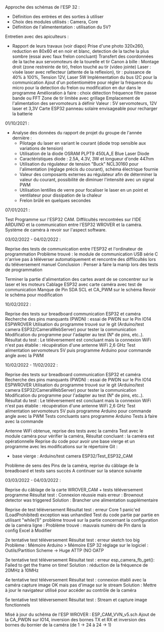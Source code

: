 Approche des schémas de l'ESP 32 :
  - Définition des entrées et des sorties à utiliser
  - Choix des modules utilisés : Camera, Core
  - Définition de l'alimententation : utilisation du 5V?


Entretien avec des apiculteurs :
  - Rapport de leurs travaux (voir diapo)
  Prise d'une photo 320x260, reduction en 80x60 et en noir et blanc, detection de la tache la plus sombre (essai avec faux frelon concluant)
  Transfert des coordonnées de la tache aux servomoteurs de la tourelle et tir
  Canon à bille : Montage droit (zone restreinte de tir), frelon touché au tir (video jointe)
  Laser : visée laser avec reflecteur (attente de la reflexion), tir : puissance de 40% à 100%, Tension 12V, Laser 5W
  Implémentation du bus I2C pour la communication
  Ajout d'un potientiomètre pour régler la fréquence du micro pour la detection du frelon ou modification en dur dans le programme
  Amélioration à faire : choix détection fréquence filtre passe bande ou FFT
  Zone de tir limitée avec grillage
  Emplacement de l'alimentation des servomoteurs à définir 
  Valeur : 5V servomoteurs, 12V laser et 3,3V Carte ESP32 panneau solaire envisageable pour recharger la batterie





01/10/2021 :

- Analyse des données du rapport de projet du groupe de l'année dernière :
	+ Pilotage du laser en variant le courant (diode trop sensible aux variations de tension)
	+ Utilisation de la diode OSRAM PLPT9 450LA_E Blue Laser Diode
	+ Caractéristiques diode : 2.5A, 4.3V, 3W et longueur d'onde 447nm
	+ Utilisation du régulateur de tension "Buck" NCL30160 pour l'alimentation (réglage précis du courant), schéma électrique fournie
	+ Valeur des composants externes au régulateur afin de déterminer la valeur du courant, possibilité de diminuer l'intensité avec un signal PWM
	+ Utilisation lentilles de verre pour focaliser le laser en un point et ventilateur pour dissipation de la chaleur
	+ Frelon brûlé en quelques secondes


07/01/2021 :

Test Programme sur l'ESP32 CAM. 
Diffilcultés rencontrées sur l'IDE ARDUINO et la communication entre l'ESP32 WROVER et la caméra. 
Système de caméra à revoir sur l'aspect software.

03/02/2022 - 04/02/2022 :

Reprise des tests de communication entre l'ESP32 et l'ordinateur de programmation 
Problème trouvé : le module de communication USB série C n'arrive pas à téléverser automatiquement et rencontre des diffilcultés lors du téléversement manuel
Conclusion : Penser à faire la manip lors des tests de programmation

Terminer la partie d'alimentation des cartes avant de se concentrer sur le laser et les moteurs
Cablage ESP32 avec carte caméra avec test de communication Manque de Pin SDA SCL et CA_PWM sur le schéma
Revoir le schéma pour modification

10/02/2022 :

Reprise des tests sur breadboard communication ESP32 et caméra 
Recherche des pins manquants (PWDN) : essai de PWDN sur le Pin IO14 ESPWROVER
Utilisation du programme trouvé sur le git (Arduino/test camera ESP32/CameraWebServer) pour tester la communication
Modification du programme pour l'adapter au test (N° de pins, etc..).
Résultat du test : Le téléversement est concluant mais la connexion WiFi n'est pas établie : récupération d'une antenne WiFi 2,6 GHz 
Test alimentation servomoteurs 5V puis programme Arduino pour commande angle avec la PWM

10/02/2022 - 11/02/2022 :

Reprise des tests sur breadboard communication ESP32 et caméra 
Recherche des pins manquants (PWDN) : essai de PWDN sur le Pin IO14 ESPWROVER
Utilisation du programme trouvé sur le git (Arduino/test camera ESP32/CameraWebServer) pour tester la communication
Modification du programme pour l'adapter au test (N° de pins, etc..).
Résultat du test : Le téléversement est concluant mais la connexion WiFi n'est pas établie : récupération d'une antenne WiFi 2,6 GHz 
Test alimentation servomoteurs 5V puis programme Arduino pour commande angle avec la PWM
Tests concluants sans programme Arduino Tests à faire avec la commande

Antenne WiFi obtenue, reprise des tests avec la caméra
Test avec le module caméra pour vérifier la caméra, Résultat concluant : la caméra est opérationnelle
Reprise du code pour avoir une base vierge et un programme avec les modifications sur le répertoire Git :
- base vierge : Arduino/test camera ESP32/Test_ESP32_CAM

Problème de sens des Pins de la caméra, reprise du câblage de la breadboard et tests sans succès A continuer sur la séance suivante

03/03/2022 - 04/03/2022 :

Reprise du câblage de la carte WROVER_CAM + tests téléversement programme
Résultat test : Connexion réussie mais erreur : Brownout detector was triggered
Solution : Brancher une alimentation supplémentaire

Reprise de test téléversement
Résultat test : erreur Core 1 panic'ed (LoadProhibited) exception was unhandled
Test du code partie par partie en utilisant "while(1)" problème trouvé sur la partie concernant la configuration de la caméra ligne : 
Problème trouvé : mauvais numéro de Pin dans la config Excel à Modifier

2e tentative test téléversement
Résultat test : erreur sketch too big
Problème : Mémoire Arduino > Mémoire ESP 32 réglage sur le logiciel : Outils/Partition Scheme -> Huge ATTP (NO OATP

3e tentative test téléversement
Résultat test : erreur esp_camera_fb_get(): Failed to get the frame on time!
Solution : réduction de la fréquence de 20MHz à 10MHz

4e tentative test téléversement
Résultat test : connexion établi avec la caméra capture image OK mais pas d'image sur le stream
Solution : Mettre à jour le navigateur utilisé pour accéder au contrôle de la caméra

5e tentative test téléversement
Résultat test : Stream et capture image fonctionnels 

Misé à jour du schéma de l'ESP WROVER : ESP_CAM_VVN_v5.sch
Ajout de la CA_PWDN sur IO14, inversion des bornes TX et RX et inversion des bornes du bornier de la caméra (de 1 -> 24 à 24 -> 1)

